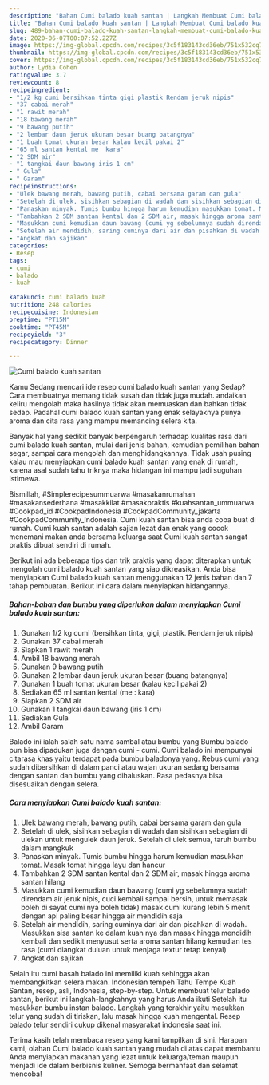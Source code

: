 ```yaml
---
description: "Bahan Cumi balado kuah santan | Langkah Membuat Cumi balado kuah santan Yang Sempurna"
title: "Bahan Cumi balado kuah santan | Langkah Membuat Cumi balado kuah santan Yang Sempurna"
slug: 489-bahan-cumi-balado-kuah-santan-langkah-membuat-cumi-balado-kuah-santan-yang-sempurna
date: 2020-06-07T00:07:52.227Z
image: https://img-global.cpcdn.com/recipes/3c5f183143cd36eb/751x532cq70/cumi-balado-kuah-santan-foto-resep-utama.jpg
thumbnail: https://img-global.cpcdn.com/recipes/3c5f183143cd36eb/751x532cq70/cumi-balado-kuah-santan-foto-resep-utama.jpg
cover: https://img-global.cpcdn.com/recipes/3c5f183143cd36eb/751x532cq70/cumi-balado-kuah-santan-foto-resep-utama.jpg
author: Lydia Cohen
ratingvalue: 3.7
reviewcount: 8
recipeingredient:
- "1/2 kg cumi bersihkan tinta gigi plastik Rendam jeruk nipis"
- "37 cabai merah"
- "1 rawit merah"
- "18 bawang merah"
- "9 bawang putih"
- "2 lembar daun jeruk ukuran besar buang batangnya"
- "1 buah tomat ukuran besar kalau kecil pakai 2"
- "65 ml santan kental me  kara"
- "2 SDM air"
- "1 tangkai daun bawang iris 1 cm"
- " Gula"
- " Garam"
recipeinstructions:
- "Ulek bawang merah, bawang putih, cabai bersama garam dan gula"
- "Setelah di ulek, sisihkan sebagian di wadah dan sisihkan sebagian di ulekan untuk mengulek daun jeruk. Setelah di ulek semua, taruh bumbu dalam mangkuk"
- "Panaskan minyak. Tumis bumbu hingga harum kemudian masukkan tomat. Masak tomat hingga layu dan hancur"
- "Tambahkan 2 SDM santan kental dan 2 SDM air, masak hingga aroma santan hilang"
- "Masukkan cumi kemudian daun bawang (cumi yg sebelumnya sudah direndam air jeruk nipis, cuci kembali sampai bersih, untuk memasak boleh di sayat cumi nya boleh tidak) masak cumi kurang lebih 5 menit dengan api paling besar hingga air mendidih saja"
- "Setelah air mendidih, saring cuminya dari air dan pisahkan di wadah. Masukkan sisa santan ke dalam kuah nya dan masak hingga mendidih kembali dan sedikit menyusut serta aroma santan hilang kemudian tes rasa (cumi diangkat duluan untuk menjaga textur tetap kenyal)"
- "Angkat dan sajikan"
categories:
- Resep
tags:
- cumi
- balado
- kuah

katakunci: cumi balado kuah 
nutrition: 248 calories
recipecuisine: Indonesian
preptime: "PT15M"
cooktime: "PT45M"
recipeyield: "3"
recipecategory: Dinner

---
```



![Cumi balado kuah santan](https://img-global.cpcdn.com/recipes/3c5f183143cd36eb/751x532cq70/cumi-balado-kuah-santan-foto-resep-utama.jpg)

Kamu Sedang mencari ide resep cumi balado kuah santan yang Sedap? Cara membuatnya memang tidak susah dan tidak juga mudah. andaikan keliru mengolah maka hasilnya tidak akan memuaskan dan bahkan tidak sedap. Padahal cumi balado kuah santan yang enak selayaknya punya aroma dan cita rasa yang mampu memancing selera kita.

Banyak hal yang sedikit banyak berpengaruh terhadap kualitas rasa dari cumi balado kuah santan, mulai dari jenis bahan, kemudian pemilihan bahan segar, sampai cara mengolah dan menghidangkannya. Tidak usah pusing kalau mau menyiapkan cumi balado kuah santan yang enak di rumah, karena asal sudah tahu triknya maka hidangan ini mampu jadi suguhan istimewa.

Bismillah, #Simplerecipesummuarwa #masakanrumahan #masakansederhana #masakkilat #masakpraktis #kuahsantan_ummuarwa #Cookpad_id #CookpadIndonesia #CookpadCommunity_jakarta #CookpadCommunity_Indonesia. Cumi kuah santan bisa anda coba buat di rumah. Cumi kuah santan adalah sajian lezat dan enak yang cocok menemani makan anda bersama keluarga saat Cumi kuah santan sangat praktis dibuat sendiri di rumah.


Berikut ini ada beberapa tips dan trik praktis yang dapat diterapkan untuk mengolah cumi balado kuah santan yang siap dikreasikan. Anda bisa menyiapkan Cumi balado kuah santan menggunakan 12 jenis bahan dan 7 tahap pembuatan. Berikut ini cara dalam menyiapkan hidangannya.

<!--inarticleads1-->

##### Bahan-bahan dan bumbu yang diperlukan dalam menyiapkan Cumi balado kuah santan:

1. Gunakan 1/2 kg cumi (bersihkan tinta, gigi, plastik. Rendam jeruk nipis)
1. Gunakan 37 cabai merah
1. Siapkan 1 rawit merah
1. Ambil 18 bawang merah
1. Gunakan 9 bawang putih
1. Gunakan 2 lembar daun jeruk ukuran besar (buang batangnya)
1. Gunakan 1 buah tomat ukuran besar (kalau kecil pakai 2)
1. Sediakan 65 ml santan kental (me : kara)
1. Siapkan 2 SDM air
1. Gunakan 1 tangkai daun bawang (iris 1 cm)
1. Sediakan  Gula
1. Ambil  Garam


Balado ini ialah salah satu nama sambal atau bumbu yang Bumbu balado pun bisa dipadukan juga dengan cumi - cumi. Cumi balado ini mempunyai citarasa khas yaitu terdapat pada bumbu baladonya yang. Rebus cumi yang sudah dibersihkan di dalam panci atau wajan ukuran sedang bersama dengan santan dan bumbu yang dihaluskan. Rasa pedasnya bisa disesuaikan dengan selera. 

<!--inarticleads2-->

##### Cara menyiapkan Cumi balado kuah santan:

1. Ulek bawang merah, bawang putih, cabai bersama garam dan gula
1. Setelah di ulek, sisihkan sebagian di wadah dan sisihkan sebagian di ulekan untuk mengulek daun jeruk. Setelah di ulek semua, taruh bumbu dalam mangkuk
1. Panaskan minyak. Tumis bumbu hingga harum kemudian masukkan tomat. Masak tomat hingga layu dan hancur
1. Tambahkan 2 SDM santan kental dan 2 SDM air, masak hingga aroma santan hilang
1. Masukkan cumi kemudian daun bawang (cumi yg sebelumnya sudah direndam air jeruk nipis, cuci kembali sampai bersih, untuk memasak boleh di sayat cumi nya boleh tidak) masak cumi kurang lebih 5 menit dengan api paling besar hingga air mendidih saja
1. Setelah air mendidih, saring cuminya dari air dan pisahkan di wadah. Masukkan sisa santan ke dalam kuah nya dan masak hingga mendidih kembali dan sedikit menyusut serta aroma santan hilang kemudian tes rasa (cumi diangkat duluan untuk menjaga textur tetap kenyal)
1. Angkat dan sajikan


Selain itu cumi basah balado ini memiliki kuah sehingga akan membangkitkan selera makan. Indonesian tempeh Tahu Tempe Kuah Santan, resep, asli, Indonesia, step-by-step. Untuk membuat telur balado santan, berikut ini langkah-langkahnya yang harus Anda ikuti Setelah itu masukkan bumbu instan balado. Langkah yang terakhir yaitu masukkan telur yang sudah di tiriskan, lalu masak hingga kuah mengental. Resep balado telur sendiri cukup dikenal masyarakat indonesia saat ini. 

Terima kasih telah membaca resep yang kami tampilkan di sini. Harapan kami, olahan Cumi balado kuah santan yang mudah di atas dapat membantu Anda menyiapkan makanan yang lezat untuk keluarga/teman maupun menjadi ide dalam berbisnis kuliner. Semoga bermanfaat dan selamat mencoba!
